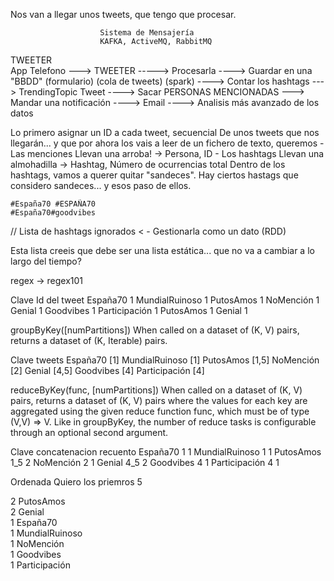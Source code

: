 Nos van a llegar unos tweets, que tengo que procesar.
    
                        Sistema de Mensajería
                        KAFKA, ActiveMQ, RabbitMQ
TWEETER                 
App Telefono     --->   TWEETER         -----> Procesarla   ----> Guardar en una "BBDD"
(formulario)            (cola de tweets)        (spark)     ----> Contar los hashtags ---> TrendingTopic
    Tweet                                                   ----> Sacar PERSONAS MENCIONADAS ---> Mandar una notificación ----> Email
                                                            ----> Analisis más avanzado de los datos
                                                            
                                                            
Lo primero asignar un ID a cada tweet, secuencial
De unos tweets que nos llegarán... y que por ahora los vais a leer de un fichero de texto, queremos
    - Las menciones     Llevan una arroba!      -> Persona, ID
    - Los hashtags      Llevan una almohadilla  -> Hashtag, Número de ocurrencias total
    Dentro de los hashtags, vamos a querer quitar "sandeces".
        Hay ciertos hastags que considero sandeces... y esos paso de ellos.

    #España70 #ESPAÑA70
    #España70#goodvibes
    
// Lista de hashtags ignorados < - Gestionarla como un dato (RDD)

Esta lista creeis que debe ser una lista estática... que no va a cambiar a lo largo del tiempo?

regex -> regex101


Clave               Id del tweet
España70            1
MundialRuinoso      1
PutosAmos           1
NoMención           1
Genial              1
Goodvibes           1
Participación       1
PutosAmos           1
Genial              1

groupByKey([numPartitions])	When called on a dataset of (K, V) pairs, returns a dataset of (K, Iterable<V>) pairs.

Clave               tweets
España70            [1]
MundialRuinoso      [1]
PutosAmos           [1,5]
NoMención           [2]
Genial              [4,5]
Goodvibes           [4]
Participación       [4]



reduceByKey(func, [numPartitions])	When called on a dataset of (K, V) pairs, returns a dataset of (K, V) pairs where the values for each key are aggregated using the given reduce function func, which must be of type (V,V) => V. Like in groupByKey, the number of reduce tasks is configurable through an optional second argument.

Clave               concatenacion   recuento
España70            1               1
MundialRuinoso      1               1
PutosAmos           1_5             2
NoMención           2               1
Genial              4_5             2
Goodvibes           4               1
Participación       4               1

Ordenada
Quiero los priemros 5


2   PutosAmos           
2   Genial              
1   España70            
1   MundialRuinoso      
1   NoMención           
1   Goodvibes           
1   Participación       
